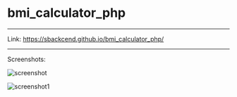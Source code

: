 # bmi_calculator_php

---

Link:  https://sbackcend.github.io/bmi_calculator_php/

---

Screenshots:

![screenshot](https://user-images.githubusercontent.com/107551364/185780046-7e74a305-4ff5-456a-be61-65f4f0eec8cd.png)

![screenshot1](https://user-images.githubusercontent.com/107551364/185780049-e05ae237-0378-44af-a0df-9d45dd9e16fa.png)
